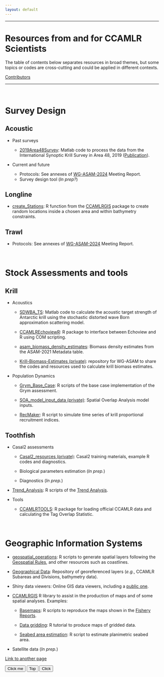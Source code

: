 ```yaml
---
layout: default
---
```


[CCAMLRGIS]:https://github.com/ccamlr/CCAMLRGIS?tab=readme-ov-file#ccamlrgis-r-package

------------------------------------------------------------------------

# Resources from and for CCAMLR Scientists

The table of contents below separates resources in broad themes,
but some topics or codes are cross-cutting and could be applied in different contexts.

[Contributors](./Contributors.html)

------------------------------------------------------------------------

<br>

# Survey Design


##	Acoustic

- Past surveys
  - [2019Area48Survey](https://github.com/ccamlr/2019Area48Survey): Matlab code to process
  the data from the International Synoptic Krill Survey in Area 48, 2019
  ([Publication](https://academic.oup.com/jcb/article/41/4/ruab071/6455606)).
  
- Current and future
  - Protocols: See annexes of [WG-ASAM-2024](https://meetings.ccamlr.org/wg-asam-2024) Meeting Report.
  - Survey design tool (*In prep?*)


## Longline

- [create_Stations](https://github.com/ccamlr/CCAMLRGIS#22-create-stations): R function from
the [CCAMLRGIS] package to create random locations inside a chosen area and within bathymetry constraints.

## Trawl

  - Protocols: See annexes of [WG-ASAM-2024](https://meetings.ccamlr.org/wg-asam-2024) Meeting Report.


<br>

# Stock Assessments and tools

## Krill

- Acoustics

  - [SDWBA_TS](https://github.com/ccamlr/SDWBA_TS): Matlab code to calculate the acoustic target
  strength of Antarctic krill using the stochastic distorted wave Born approximation scattering model.

  - [CCAMLREchoviewR](https://github.com/ccamlr/CCAMLREchoviewR): R package to interface between
  Echoview and R using COM scripting.

  - [asam_biomass_density_estimates](https://github.com/ccamlr/asam_biomass_density_estimates): Biomass
  density estimates from the ASAM-2021 Metadata table.

  - [Krill-Biomass-Estimates (private)](https://github.com/CCAMLR-Science/Krill-Biomass-Estimates):
  repository for WG-ASAM to share the codes and resources used to calculate krill biomass estimates.
  
  
- Population Dynamics

  - [Grym_Base_Case](https://github.com/ccamlr/Grym_Base_Case/tree/Simulations): R scripts
  of the base case implementation of the Grym assessment.

  - [SOA_model_input_data (private)](https://github.com/CCAMLR-Science/SOA_model_input_data): Spatial
  Overlap Analysis model inputs.
  
  - [RecMaker](https://github.com/ccamlr/RecMaker): R script to simulate time series of krill proportional
  recruitment indices.
  

## Toothfish

- Casal2 assessments

  - [Casal2_resources (private)](https://github.com/CCAMLR-Science/Casal2_resources): Casal2 training materials, 
  example R codes and diagnostics.
  
  -	Biological parameters estimation (*In prep.*)
  
  - Diagnostics (*In prep.*)
  
- [Trend_Analysis](https://github.com/CCAMLR-Science/Trend_Analysis): R scripts of the
[Trend Analysis](https://fishdocs.ccamlr.org/TrendAnalysis_2024.html).

- Tools

  - [CCAMLRTOOLS](https://github.com/CCAMLR-Science/CCAMLRTOOLS): R package for loading official CCAMLR data 
  and calculating the Tag Overlap Statistic.
  


<br>

# Geographic Information Systems 

-	[geospatial_operations](https://github.com/ccamlr/geospatial_operations): R scripts to generate
spatial layers following the [Geospatial Rules](https://github.com/ccamlr/geospatial_operations?tab=readme-ov-file#1-geospatial-rules),
and other resources such as coastlines.

-	[Geographical Data](https://github.com/ccamlr/data): Repository of georeferenced layers (*e.g.*,
CCAMLR Subareas and Divisions, bathymetry data).

-	Shiny data viewers: Online GIS data viewers, including a [public one](https://ccamlrgis.shinyapps.io/public/).

- [CCAMLRGIS] R library to assist in the production of maps and of some spatial analyses. Examples:

  - [Basemaps](https://github.com/ccamlr/CCAMLRGIS/blob/master/Basemaps/Basemaps.md#basemaps): R scripts 
  to reproduce the maps shown in the [Fishery Reports](https://fisheryreports.ccamlr.org./).

  - [Data gridding](https://github.com/ccamlr/CCAMLRGIS/blob/master/Advanced_Grids/Advanced_Grids.md#advanced-grids-tutorial): 
  R tutorial to produce maps of gridded data.

  - [Seabed area estimation](./seabed_area_doc.html): R script to estimate planimetric seabed area.

-	Satellite data (*In prep.*)


[Link to another page](./another-page.html)

<button name="button" onclick="./">Click me</button>
<button name="button" onclick="https://www.ccamlr.org/">Top</button>
<button onclick="window.location.href='https://bing.com';">Click</button>
